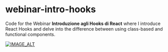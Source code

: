 # webinar-intro-hooks

Code for the Webinar **Introduzione agli Hooks di React** where I introduce React Hooks and delve into the difference between using class-based and functional components.

[![IMAGE_ALT](https://img.youtube.com/vi/rdtDgXZ0n7s/0.jpg)](https://www.youtube.com/watch?v=rdtDgXZ0n7s)